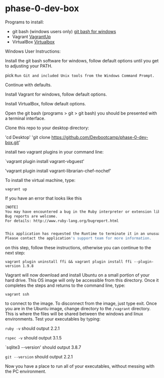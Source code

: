 # phase-0-dev-box

Programs to install:
  - git bash (windows users only) [git bash for windows](http://git-scm.com/download/win)
  - Vagrant [VagrantUp](https://www.vagrantup.com/downloads.html)
  - VirtualBox [Virtualbox](https://www.virtualbox.org/wiki/Downloads)


Windows User Instructions:

Install the git bash software for windows, follow default options until you get to adjusting your PATH.

pick `Run Git and included Unix tools from the Windows Command Prompt.`

Continue with defaults.

Install Vagrant for windows, follow default options.

Install VirtualBox, follow default options.

Open the git bash (programs > git > git bash) you should be presented with a terminal interface.

Clone this repo to your desktop directory:

'cd Desktop'
'git clone https://github.com/Devbootcamp/phase-0-dev-box.git'

install two vagrant plugins in your command line:

`vagrant plugin install vagrant-vbguest'

'vagrant plugin install vagrant-librarian-chef-nochef'

To install the virtual machine, type:

`vagrant up`

If you have an error that looks like this

```sh
[NOTE]
You may have encountered a bug in the Ruby interpreter or extension libraries.
Bug reports are welcome.
For details: http://www.ruby-lang.org/bugreport.html


This application has requested the Runtime to terminate it in an unusual way.
Please contact the application's support team for more information.
```

on this step, follow these instructions, otherwise you can continue to the next step:

`vagrant plugin uninstall ffi && vagrant plugin install ffi --plugin-version 1.9.8`


Vagrant will now download and install Ubuntu on a small portion of your hard drive. This OS image will only be accessible from this directory. Once it completes the steps and returns to the command line, type:

`vagrant ssh`

to connect to the image. To disconnect from the image, just type exit. Once you are in the Ubuntu image, change directory to the `/vagrant` directory. This is where the files will be shared between the windows and linux environments. Test your executables by typing:

`ruby -v` should output 2.2.1

`rspec -v` should output 3.1.5

`sqlite3 --version' should output 3.8.7

`git --version` should output 2.2.1

Now you have a place to run all of your executables, without messing with the PC environment.




